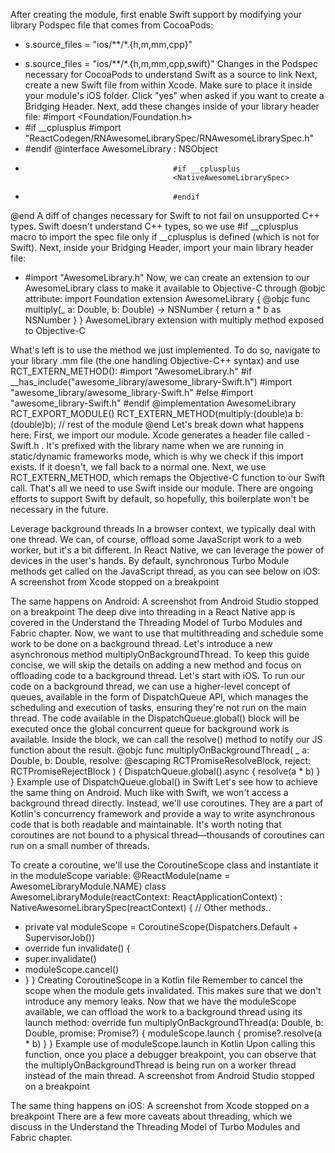 After creating the module, first enable Swift support by modifying your library Podspec file 
that comes from CocoaPods:
- s.source_files = "ios/**/*.{h,m,mm,cpp}"
+ s.source_files = "ios/**/*.{h,m,mm,cpp,swift}"
Changes in the Podspec necessary for CocoaPods to understand Swift as a source to link
Next, create a new Swift file from within Xcode. Make sure to place it inside your module's 
iOS folder. Click "yes" when asked if you want to create a Bridging Header.
Next, add these changes inside of your library header file:
#import <Foundation/Foundation.h>
+ #if __cplusplus
#import "ReactCodegen/RNAwesomeLibrarySpec/RNAwesomeLibrarySpec.h"
+ #endif
@interface AwesomeLibrary : NSObject
+                                      #if __cplusplus
                                       <NativeAwesomeLibrarySpec>
+                                      #endif
@end
A diff of changes necessary for Swift to not fail on unsupported C++ types.
Swift doesn't understand C++ types, so we use #if   __cplusplus macro to import the spec 
file only if __cplusplus is defined (which is not for Swift). Next, inside your Bridging Header, 
import your main library header file:
+ #import "AwesomeLibrary.h"
Now, we can create an extension to our AwesomeLibrary class to make it available to 
Objective-C through @objc attribute:
import Foundation
extension AwesomeLibrary {
  @objc func multiply(_ a: Double, b: Double) -> NSNumber {
    return a * b as NSNumber
  }
}
AwesomeLibrary extension with multiply method exposed to Objective-C

What's left is to use the method we just implemented. To do so, navigate to your library .mm file 
(the one handling Objective-C++ syntax) and use RCT_EXTERN_METHOD():
#import "AwesomeLibrary.h"
#if __has_include("awesome_library/awesome_library-Swift.h")
#import "awesome_library/awesome_library-Swift.h"
#else
#import "awesome_library-Swift.h"
#endif
@implementation AwesomeLibrary
RCT_EXPORT_MODULE()
RCT_EXTERN_METHOD(multiply:(double)a b:(double)b);
// rest of the module
@end
Let's break down what happens here. First, we import our module. Xcode generates a header 
file called <library-name>-Swift.h . It's prefixed with the library name when we are running 
in static/dynamic frameworks mode, which is why we check if this import exists. If it doesn't, 
we fall back to a normal one.
Next, we use RCT_EXTERN_METHOD, which remaps the Objective-C function to our Swift call. 
That's all we need to use Swift inside our module. There are ongoing efforts to support Swift 
by default, so hopefully, this boilerplate won't be necessary in the future.

Leverage background threads
In a browser context, we typically deal with one thread. We can, of course, offload some JavaScript 
work to a web worker, but it's a bit different. In React Native, we can leverage the power of 
devices in the user's hands. By default, synchronous Turbo Module methods get called on the 
JavaScript thread, as you can see below on iOS:
A screenshot from Xcode stopped on a breakpoint

The same happens on Android:
A screenshot from Android Studio stopped on a breakpoint
The deep dive into threading in a React Native app is covered in the Understand 
the Threading Model of Turbo Modules and Fabric chapter.
Now, we want to use that multithreading and schedule some work to be done on a background 
thread. Let's introduce a new asynchronous method multiplyOnBackgroundThread. To keep 
this guide concise, we will skip the details on adding a new method and focus on offloading 
code to a background thread.
Let's start with iOS. To run our code on a background thread, we can use a higher-level concept 
of queues, available in the form of DispatchQueue API, which manages the scheduling and 
execution of tasks, ensuring they're not run on the main thread. The code available in the 
DispatchQueue.global() block will be executed once the global concurrent queue for 
background work is available. Inside the block, we can call the resolve() method to notify 
our JS function about the result.
 @objc func multiplyOnBackgroundThread(
    _ a: Double,
    b: Double,
    resolve: @escaping RCTPromiseResolveBlock,
    reject: RCTPromiseRejectBlock
  ) {
    DispatchQueue.global().async {
      resolve(a * b)
    }
  }
Example use of DispatchQueue.global() in Swift
Let's see how to achieve the same thing on Android. Much like with Swift, we won't access 
a background thread directly. Instead, we'll use coroutines. They are a part of Kotlin's 
concurrency framework and provide a way to write asynchronous code that is both readable and 
maintainable. It's worth noting that coroutines are not bound to a physical thread—thousands 
of coroutines can run on a small number of threads.

To create a coroutine, we'll use the CoroutineScope class and instantiate it in the moduleScope 
variable:
@ReactModule(name = AwesomeLibraryModule.NAME)
class AwesomeLibraryModule(reactContext: ReactApplicationContext) :
  NativeAwesomeLibrarySpec(reactContext) {
  // Other methods..
 +  private val moduleScope = CoroutineScope(Dispatchers.Default + 
SupervisorJob())
 +  override fun invalidate() {
 +    super.invalidate()
 +    moduleScope.cancel()
 +  }
}
Creating CoroutineScope in a Kotlin file
Remember to cancel the scope when the module gets invalidated. This makes sure that we don't 
introduce any memory leaks. Now that we have the moduleScope available, we can offload the 
work to a background thread using its launch method:
override fun multiplyOnBackgroundThread(a: Double, b: Double, 
promise: Promise?) {
  moduleScope.launch {
    promise?.resolve(a * b)
  }
}
Example use of moduleScope.launch in Kotlin
Upon calling this function, once you place a debugger breakpoint, you can observe that the 
multiplyOnBackgroundThread is being run on a worker thread instead of the main thread.
A screenshot from Android Studio stopped on a breakpoint

The same thing happens on iOS:
A screenshot from Xcode stopped on a breakpoint
There are a few more caveats about threading, which we discuss in the Understand 
the Threading Model of Turbo Modules and Fabric chapter.